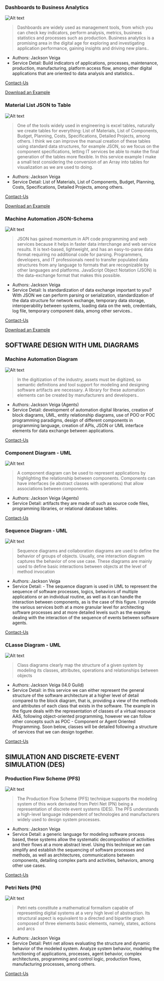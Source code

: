 ### Dashboards to Business Analytics
![Alt text](/Dashboards_Flask.png "Dashboards")
> Dashboards are widely used as management tools, from which you can check key indicators, perform analysis, metrics, business statistics and processes such as production.
> Business analytics is a promising area in the digital age for exploring and investigating application performance, gaining insights and driving new plans..

* Authors: Jackson Veiga
* Service Detail: Build indicators of applications, processes, maintenance, production, manufacturing, platform access flow, among other digital applications that are oriented to data analysis and statistics..

[Contact-Us](/contact/)

[Download an Example](/downlods/)

### Material List JSON to Table
![Alt text](/JSONtoTABLE.PNG.png "Material_List")
> One of the tools widely used in engineering is excel tables, naturally we create tables for everything: List of Materials, List of Components, Budget, Planning, Costs, Specifications, Detailed Projects, among others. I think we can improve the manual creation of these tables using standard data structures, for example JSON, so we focus on the component specifications, letting IT services be able to make the final generation of the tables more flexible. In this service example I make a small test considering the conversion of an Array into tables for visualization as we are used to doing.

* Authors: Jackson Veiga
* Service Detail: List of Materials, List of Components, Budget, Planning, Costs, Specifications, Detailed Projects, among others.

[Contact-Us](/contact/)

[Download an Example](/downlods/)


### Machine Automation JSON-Schema
![Alt text](/JSON_MachineA.png "Machine_A")

> JSON has gained momentum in API code programming and web services because it helps in faster data interchange and web service results. It is text-based, lightweight, and has an easy-to-parse data format requiring no additional code for parsing. Programmers, developers, and IT professionals need to transfer populated data structures from any language to formats that are recognizable by other languages and platforms. JavaScript Object Notation (JSON) is the data-exchange format that makes this possible.

* Authors: Jackson Veiga
* Service Detail: Is standardization of data exchange important to you? With JSON we can perform parsing or serialization, standardization of the data structure for network exchange, temporary data storage, interoperability between systems, loading data on the web, credentials, log file, temporary component data, among other services..

[Contact-Us](/contact/)

[Download an Example](/downlods/)


## SOFTWARE DESIGN WITH UML DIAGRAMS

### Machine Automation Diagram
![Alt text](/MachineDiagram.jpg "Machine_01")

> In the digitization of the industry, assets must be digitized, so semantic definitions and tool support for modeling and designing software artifacts are necessary. A library for these automation elements can be created by manufacturers and developers..

* Authors: Jackson Veiga (Agents)
* Service Detail: development of automation digital libraries, creation of block diagrams, UML, entity relationship diagrams, use of POO or POC programming paradigms, design of different components in programming language, creation of APIs, JSON or UML interface elements for data exchange between applications.

[Contact-Us](/contact/)

### Component Diagram - UML
![Alt text](/DiagramaBlocosVeiga.jpg "Veiga_UML_01")

> A component diagram can be used to represent applications by highlighting the relationship between components. Components can have interfaces (ie abstract classes with operations) that allow associations between components.

* Authors: Jackson Veiga (Agents)
* Service Detail: artifacts they are made of such as source code files, programming libraries, or relational database tables.

[Contact-Us](/contact/)

### Sequence Diagram - UML
![Alt text](/DgraSeq.png "Veiga_UML_02")

> Sequence diagrams and collaboration diagrams are used to define the behavior of groups of objects. Usually, one interaction diagram captures the behavior of one use case. These diagrams are mainly used to define basic interactions between objects at the level of method invocation

* Authors: Jackson Veiga
* Service Detail: - The sequence diagram is used in UML to represent the sequence of software processes, logics, behaviors of multiple applications or an individual routine, as well as it can handle the interaction between components, as is the case of this figure. I provide the various services both at a more granular level for architecting software processes and at more detailed levels such as the example dealing with the interaction of the sequence of events between software agents.

[Contact-Us](/contact/)

### CLasse Diagram - UML
![Alt text](/DiagramaClasseUML.jpg "Veiga_UML_03")

> Class diagrams clearly map the structure of a given system by modeling its classes, attributes, operations and relationships between objects

* Authors: Jackson Veiga (I4.0 Guild)
* Service Detail: in this service we can either represent the general structure of the software architecture at a higher level of detail compared to the block diagram, that is, providing a view of the methods and attributes of each class that exists in the software. The example in the figure deals with the representation of classes of a virtual resource AAS, following object-oriented programming, however we can follow other concepts such as POC - Component or Agent Oriented Programming. Soon below, classes will be detailed following a structure of services that we can design together.

[Contact-Us](/contact/)


## SIMULATION AND DISCRETE-EVENT SIMULATION (DES)


### Production Flow Scheme (PFS)

![Alt text](/DiagramaPFS.jpg "Veiga_PFS_01")

> The Production Flow Scheme (PFS) technique supports the modeling system of this work derivated from Petri Net (PN) being a representation of discrete event systems (DES). The PFS understands a high-level language independent of technologies and manufacturers widely used to design system processes.

* Authors: Jackson Veiga
* Service Detail:  a generic language for modeling software process based, these systems allow the systematic decomposition of activities and their flows at a more abstract level. Using this technique we can simplify and establish the sequencing of software processes and methods, as well as architectures, communications between components, detailing complex parts and activities, behaviors, among other use cases.

[Contact-Us](/contact/)


### Petri Nets (PN)

![Alt text](/RedePetri.png "PetriNet_01")

> Petri nets constitute a mathematical formalism capable of representing digital systems at a very high level of abstraction. Its structural aspect
is equivalent to a directed and bipartite graph composed of three elements basic elements, namely, states, actions and arcs

* Authors: Jackson Veiga
* Service Detail: Petri net allows evaluating the structure and dynamic behavior of the modeled system. Analyze system behavior, modeling the functioning of applications, processes, agent behavior, complex architectures, programming and control logic, production flows, manufacturing processes, among others.

[Contact-Us](/contact/)
